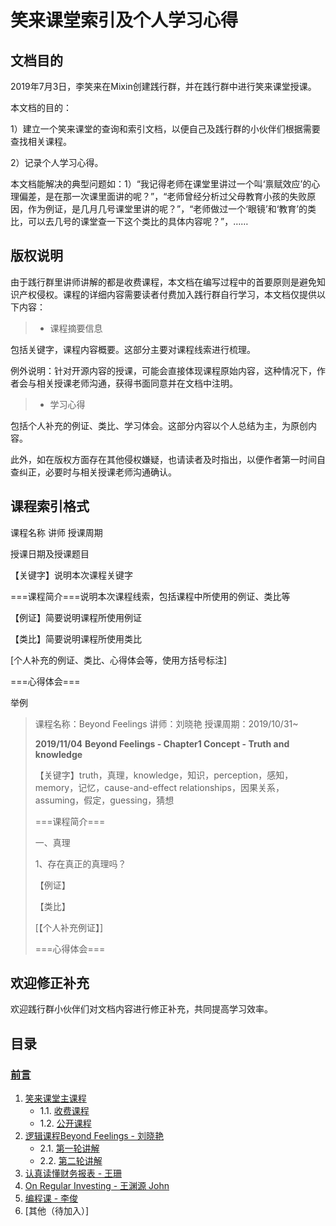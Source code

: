 # 笑来课堂索引及个人学习心得

## 文档目的
2019年7月3日，李笑来在Mixin创建践行群，并在践行群中进行笑来课堂授课。

本文档的目的：

1）建立一个笑来课堂的查询和索引文档，以便自己及践行群的小伙伴们根据需要查找相关课程。

2）记录个人学习心得。

本文档能解决的典型问题如：1）“我记得老师在课堂里讲过一个叫‘禀赋效应’的心理偏差，是在那一次课里面讲的呢？”，“老师曾经分析过父母教育小孩的失败原因，作为例证，是几月几号课堂里讲的呢？”，“老师做过一个‘眼镜’和‘教育’的类比，可以去几号的课堂查一下这个类比的具体内容呢？”，……

## 版权说明

由于践行群里讲师讲解的都是收费课程，本文档在编写过程中的首要原则是避免知识产权侵权。课程的详细内容需要读者付费加入践行群自行学习，本文档仅提供以下内容：

> * 课程摘要信息
> 
包括关键字，课程内容概要。这部分主要对课程线索进行梳理。

例外说明：针对开源内容的授课，可能会直接体现课程原始内容，这种情况下，作者会与相关授课老师沟通，获得书面同意并在文档中注明。

> * 学习心得
> 
包括个人补充的例证、类比、学习体会。这部分内容以个人总结为主，为原创内容。

此外，如在版权方面存在其他侵权嫌疑，也请读者及时指出，以便作者第一时间自查纠正，必要时与相关授课老师沟通确认。

## 课程索引格式
课程名称 讲师 授课周期

授课日期及授课题目

【关键字】说明本次课程关键字

===课程简介===说明本次课程线索，包括课程中所使用的例证、类比等

【例证】简要说明课程所使用例证

【类比】简要说明课程所使用类比

[个人补充的例证、类比、心得体会等，使用方括号标注]

===心得体会===

举例
> 课程名称：Beyond Feelings 讲师：刘晓艳 授课周期：2019/10/31~
>
> **2019/11/04**
> **Beyond Feelings - Chapter1 Concept - Truth and knowledge**
> 
> 【关键字】truth，真理，knowledge，知识，perception，感知，memory，记忆，cause-and-effect relationships，因果关系，assuming，假定，guessing，猜想
>
> ===课程简介===
>
> 一、真理
>
> 1、存在真正的真理吗？
>
> 【例证】
>
> 【类比】
>
> [【个人补充例证】]
> 
> ===心得体会===
> 



## 欢迎修正补充
欢迎践行群小伙伴们对文档内容进行修正补充，共同提高学习效率。

## 目录

### [前言](README.md)

1. [笑来课堂主课程](xiaolai-main-course.md)
    - 1.1. [收费课程](xiaolai-main-course-private.md)
    - 1.2. [公开课程](xiaolai-main-course-public.md)    
2. [逻辑课程Beyond Feelings - 刘晓艳](beyond-feelings.md)
    - 2.1. [第一轮讲解](beyond-feelings-round1.md)
    - 2.2. [第二轮讲解](beyond-feelings-round2.md)    
3. [认真读懂财务报表 - 王珊](financial-statements.md)
4. [On Regular Investing - 王渊源 John](on-regular-investing.md)
5. [编程课 - 李俊](programming.md)
6. [其他（待加入）]
